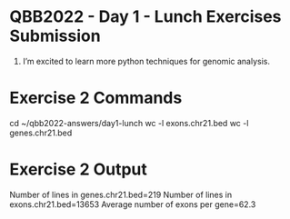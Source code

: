  # QBB2022 - Day 1 - Lunch Exercises Submission

 1. I’m excited to learn more python techniques for genomic analysis.
 
 # Exercise 2 Commands
 cd ~/qbb2022-answers/day1-lunch
 wc -l exons.chr21.bed
 wc -l genes.chr21.bed 
 
 # Exercise 2 Output
 Number of lines in genes.chr21.bed=219
 Number of lines in exons.chr21.bed=13653
 Average number of exons per gene=62.3